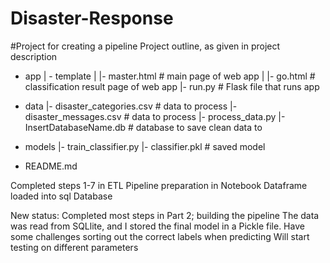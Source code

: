 # Disaster-Response
#Project for creating a pipeline 
Project outline, as given in project description

- app
| - template
| |- master.html  # main page of web app
| |- go.html  # classification result page of web app
|- run.py  # Flask file that runs app

- data
|- disaster_categories.csv  # data to process 
|- disaster_messages.csv  # data to process
|- process_data.py
|- InsertDatabaseName.db   # database to save clean data to

- models
|- train_classifier.py
|- classifier.pkl  # saved model 

- README.md

Completed steps 1-7 in ETL Pipeline preparation in Notebook
Dataframe loaded into sql Database 

New status:
Completed most steps in Part 2; building the pipeline
The data was read from SQLlite, and I stored the final model in a Pickle file.
Have some challenges sorting out the correct labels when predicting
Will start testing on different parameters 
